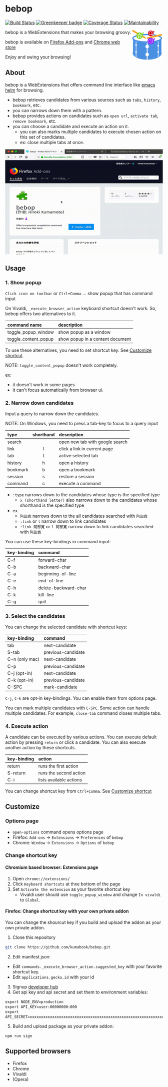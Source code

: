 bebop
=====

[![Build Status](https://travis-ci.org/alexroldugin/bebop.svg?branch=use_global_redux_store)](https://travis-ci.org/alexroldugin/bebop)
[![Greenkeeper badge](https://badges.greenkeeper.io/kumabook/bebop.svg)](https://greenkeeper.io/)
[![Coverage Status](https://coveralls.io/repos/github/alexroldugin/bebop/badge.svg?branch=use_global_redux_store)](https://coveralls.io/github/alexroldugin/bebop?branch=use_global_redux_store)
[![Maintainability](https://api.codeclimate.com/v1/badges/97e3a916b5e11ef37841/maintainability)](https://codeclimate.com/github/alexroldugin/bebop/maintainability)

<img height="100" src="bebop.png" align="right">

bebop is a WebExtensions that makes your browsing groovy.

bebop is available on [Firefox Add-ons][] and [Chrome web store][]

Enjoy and swing your browsing!

About
-----

bebop is a WebExtensions that offers command line interface like
[emacs helm](https://github.com/emacs-helm/helm) for browsing.

- bebop retrieves candidates from various sources such as `tabs`, `history`, `bookmark`, etc.
- you can narrows down them with a pattern.
- bebop provides actions on candidates such as `open url`, `activate tab`, `remove bookmark`, etc.
- you can choose a candidate and execute an action on it.
  - you can also marks multiple candidates to execute chosen action on this set of candidates.
  - ex: close multiple tabs at once.

![Demo](./demo.gif)


Usage
-----

### 1. Show popup

`Click icon on toolbar` or `Ctrl+Comma` ... show popup that has command input

On Vivaldi, `_execute_browser_action` keyboard shortcut doesn't work.
So, bebop offers two alternatives to it.

| command name         | description                      |
|:---------------------|:-------------------------------- |
| toggle_popup_window  | show popup as a window           |
| toggle_content_popup | show popup in a content document |

To use these alternatives, you need to set shortcut key.
See [Customize shortcut](#change-shortcut-key).

NOTE: `toggle_content_popup` doesn't work completely.

ex:

- it doesn't work in some pages
- it can't focus automatically from browser ui.

### 2. Narrow down candidates

Input a query to narrow down the candidates.

NOTE: On Windows, you need to press a tab-key to focus to a query input

| type        | shorthand | description                     |
|:------------|:---------:|:------------------------------- |
| search      |           | open new tab with google search |
| link        | l         | click a link in current page    |
| tab         | t         | active selected tab             |
| history     | h         | open a history                  |
| bookmark    | b         | open a bookmark                 |
| session     | s         | restore a session               |
| command     | c         | execute a command               |

- `:type` narrows down to the candidates whose type is the specified type
  - `x (shorthand letter)` also narrows down to the candidates whose shorthand is the specified type
- ex.
  - `阿部寛` narrows down to the all candidates searched with `阿部寛`
  - `:link` or `l` narrow down to link candidates
  - `:link 阿部寛` or `l 阿部寛` narrow down to link candidates searched with `阿部寛`

You can use these key-bindings in command input:

| key-binding | command              |
|:------------|:-------------------- |
| C-f         | forward-char         |
| C-b         | backward-char        |
| C-a         | beginning-of-line    |
| C-e         | end-of-line          |
| C-h         | delete-backward-char |
| C-k         | kill-line            |
| C-g         | quit                 |


### 3. Select the candidates

You can change the selected candidate with shortcut keys:

| key-binding    | command              |
|:---------------|:-------------------- |
| tab            | next-candidate       |
| S-tab          | previous-candidate   |
| C-n (only mac) | next-candidate       |
| C-p            | previous-candidate   |
| C-j (opt-in)   | next-candidate       |
| C-k (opt-in)   | previous-candidate   |
| C-SPC          | mark-candidate       |

`C-j`, `C-k` are opt-in key-bindings. You can enable them from options page.


 You can mark multiple candidates with `C-SPC`.
 Some action can handle multiple candidates.
 For example, `close-tab` command closes multiple tabs.


### 4. Execute action

A candidate can be executed by various actions.
You can execute default action by pressing `return` or click a candidate.
You can also execute another action by these shortcuts.

| key-binding | action                   |
|:------------|:------------------------ |
| return      | runs the first action   |
| S-return    | runs the second action  |
| C-i         | lists available actions |


You can change shortcut key from `Ctrl+Comma`.
See [Customize shortcut](#change-shortcut-key)

Customize
---------

### Options page

- `open-options` command opens options page
- Firefox: `Add-ons` -> `Extensions` -> `Preferences` of `bebop`
- Chrome: `Window` -> `Extensions` -> `Options` of `bebop`


### Change shortcut key

#### Chromium based browser: Extensions page

1. Open `chrome://extensions/`
2. Click `Keyboard shortcuts` at thxe bottom of the page
3. Set `Activate the extension` as your favorite shortcut key
   - Vivaldi user should use `toggle_popup_window` and change `In vivaldi` to `Global`.

#### Firefox: Change shortcut key with your own private addon

You can change the shourcut key if you build and upload the addon as your own private addon.

1. Clone this repository

```sh
git clone https://github.com/kumabook/bebop.git

```

2. Edit manifest.json:

- Edit `commands._execute_browser_action.suggested_key`  with your favorite shortcut key.
- Edit `applications.gecko.id` with your id

3. Signup [developer hub](https://addons.mozilla.org/en-US/developers/addon/)
4. Get api key and api secret and set them to environment variables:

```
export NODE_ENV=production
export API_KEY=user:00000000:000
export API_SECRET=xxxxxxxxxxxxxxxxxxxxxxxxxxxxxxxxxxxxxxxxxxxxxxxxxxxxxxxxxxxxxxxx
```

5. Build and upload package as your private addon:

```
npm run sign
```

[Firefox Add-ons]:  https://addons.mozilla.org/ja/firefox/addon/bebop/
[Chrome web store]: https://chrome.google.com/webstore/detail/bebop/idiejicnogeolaeacihfjleoakggbdid

Supported browsers
------------------

- Firefox
- Chrome
- Vivaldi
- (Opera)
